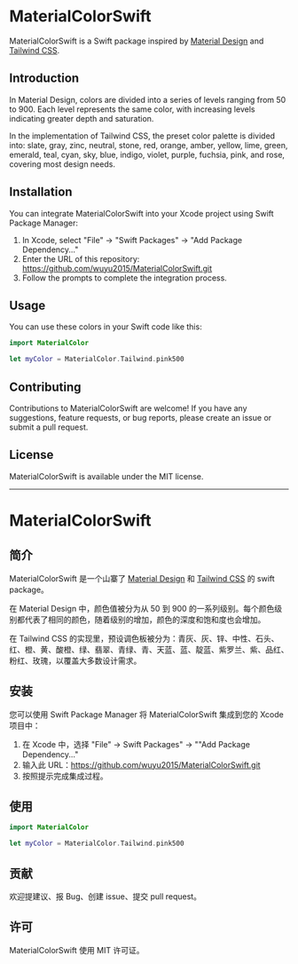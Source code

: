 # MaterialColorSwift

MaterialColorSwift is a Swift package inspired by [Material Design](https://m2.material.io/design/color/the-color-system.html#color-usage-and-palettes) and [Tailwind CSS](https://tailwindcss.com/docs/customizing-colors).

## Introduction


In Material Design, colors are divided into a series of levels ranging from 50 to 900. Each level represents the same color, with increasing levels indicating greater depth and saturation.

In the implementation of Tailwind CSS, the preset color palette is divided into: slate, gray, zinc, neutral, stone, red, orange, amber, yellow, lime, green, emerald, teal, cyan, sky, blue, indigo, violet, purple, fuchsia, pink, and rose, covering most design needs.


## Installation

You can integrate MaterialColorSwift into your Xcode project using Swift Package Manager:

1. In Xcode, select "File" -> "Swift Packages" -> "Add Package Dependency..."
2. Enter the URL of this repository: https://github.com/wuyu2015/MaterialColorSwift.git
3. Follow the prompts to complete the integration process.

## Usage

You can use these colors in your Swift code like this:

```swift
import MaterialColor

let myColor = MaterialColor.Tailwind.pink500
```

## Contributing

Contributions to MaterialColorSwift are welcome! If you have any suggestions, feature requests, or bug reports, please create an issue or submit a pull request.

## License

MaterialColorSwift is available under the MIT license.

---

# MaterialColorSwift

## 简介

MaterialColorSwift 是一个山寨了 [Material Design](https://m2.material.io/design/color/the-color-system.html#color-usage-and-palettes)  和 [Tailwind CSS](https://tailwindcss.com/docs/customizing-colors) 的 swift package。

在 Material Design 中，颜色值被分为从 50 到 900 的一系列级别。每个颜色级别都代表了相同的颜色，随着级别的增加，颜色的深度和饱和度也会增加。

在 Tailwind CSS 的实现里，预设调色板被分为：青灰、灰、锌、中性、石头、红、橙、黄、酸橙、绿、翡翠、青绿、青、天蓝、蓝、靛蓝、紫罗兰、紫、品红、粉红、玫瑰，以覆盖大多数设计需求。

## 安装

您可以使用 Swift Package Manager 将 MaterialColorSwift 集成到您的 Xcode 项目中：

1. 在 Xcode 中，选择 "File" -> Swift Packages" -> ""Add Package Dependency..."
2. 输入此 URL：https://github.com/wuyu2015/MaterialColorSwift.git
3. 按照提示完成集成过程。

## 使用

```swift
import MaterialColor

let myColor = MaterialColor.Tailwind.pink500
```

##  贡献
欢迎提建议、报 Bug、创建 issue、提交 pull request。

##  许可
MaterialColorSwift 使用 MIT 许可证。
